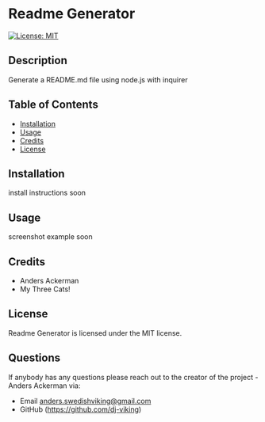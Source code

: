 

# Readme Generator

[![License: MIT](https://img.shields.io/badge/License-MIT-blue.svg)](https://opensource.org/licenses/MIT)

## Description 

Generate a README.md file using node.js with inquirer

## Table of Contents
* [Installation](#installation)
* [Usage](#usage)
* [Credits](#credits)
* [License](#license)

## Installation

install instructions soon

## Usage

screenshot example soon

## Credits

* Anders Ackerman
* My Three Cats!

## License

Readme Generator is licensed under the MIT license.

## Questions

If anybody has any questions please reach out to the creator of the project - Anders Ackerman via:
* Email anders.swedishviking@gmail.com
* GitHub (https://github.com/dj-viking)
